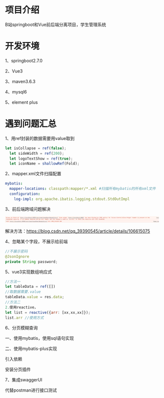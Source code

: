 # 项目介绍

B站springboot和Vue前后端分离项目，学生管理系统

# 开发环境

1、springboot2.7.0

2、Vue3

3、maven3.6.3

4、mysql6

5、element plus

# 遇到问题汇总

1、用ref封装的数据需要用value取到

```js
let isCollapse = ref(false);
  let sideWidth = ref(200);
  let logoTextShow = ref(true);
  let iconName = shallowRef(Fold);
```

2、mapper.xml文件扫描配置

```yaml
mybatis:
  mapper-locations: classpath:mapper/*.xml #扫描所有mybatis的所有xml文件
  configuration:
    log-impl: org.apache.ibatis.logging.stdout.StdOutImpl
```

3、前后端跨域问题解决

![image-20230331110531765](README.assets/image-20230331110531765-16802319499281.png)

解决方法：https://blog.csdn.net/qq_39390545/article/details/106615075

4、忽略某个字段，不展示给前端

```java
//不展示密码
@JsonIgnore
private String password;
```

5、vue3实现数组响应式

```js
//方法一
let tableData = ref([])
//取数据需要.value
tableData.value = res.data;
//方法二
2.使用reactive，
let list = reactive({arr: [xx,xx,xx]});
list.arr //使用方式
```

6、分页模糊查询

一、使用mybatis，使用sql语句实现

二、使用mybatis-plus实现

引入依赖

安装分页插件

7、集成swaggerUI

代替postman进行接口测试

